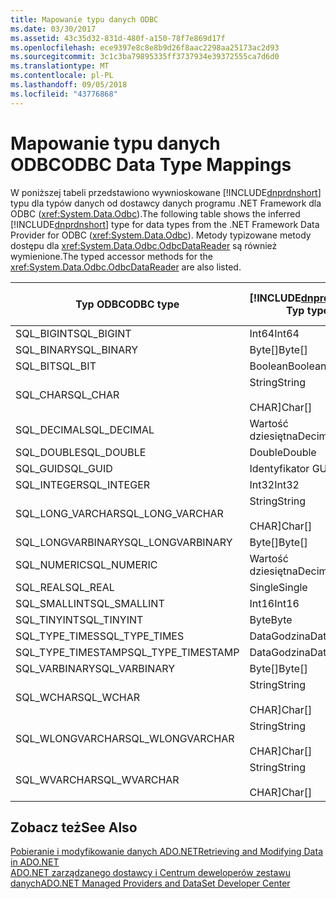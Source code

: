 ```yaml
---
title: Mapowanie typu danych ODBC
ms.date: 03/30/2017
ms.assetid: 43c35d32-831d-480f-a150-78f7e869d17f
ms.openlocfilehash: ece9397e8c8e8b9d26f8aac2298aa25173ac2d93
ms.sourcegitcommit: 3c1c3ba79895335ff3737934e39372555ca7d6d0
ms.translationtype: MT
ms.contentlocale: pl-PL
ms.lasthandoff: 09/05/2018
ms.locfileid: "43776868"
---
```

# <a name="odbc-data-type-mappings"></a><span data-ttu-id="ef3e0-102">Mapowanie typu danych ODBC</span><span class="sxs-lookup"><span data-stu-id="ef3e0-102">ODBC Data Type Mappings</span></span>
<span data-ttu-id="ef3e0-103">W poniższej tabeli przedstawiono wywnioskowane [!INCLUDE[dnprdnshort](../../../../includes/dnprdnshort-md.md)] typu dla typów danych od dostawcy danych programu .NET Framework dla ODBC (<xref:System.Data.Odbc>).</span><span class="sxs-lookup"><span data-stu-id="ef3e0-103">The following table shows the inferred [!INCLUDE[dnprdnshort](../../../../includes/dnprdnshort-md.md)] type for data types from the .NET Framework Data Provider for ODBC (<xref:System.Data.Odbc>).</span></span> <span data-ttu-id="ef3e0-104">Metody typizowane metody dostępu dla <xref:System.Data.Odbc.OdbcDataReader> są również wymienione.</span><span class="sxs-lookup"><span data-stu-id="ef3e0-104">The typed accessor methods for the <xref:System.Data.Odbc.OdbcDataReader> are also listed.</span></span>  
  
|<span data-ttu-id="ef3e0-105">Typ ODBC</span><span class="sxs-lookup"><span data-stu-id="ef3e0-105">ODBC type</span></span>|[!INCLUDE[dnprdnshort](../../../../includes/dnprdnshort-md.md)]<span data-ttu-id="ef3e0-106"> Typ</span><span class="sxs-lookup"><span data-stu-id="ef3e0-106"> type</span></span>|[!INCLUDE[dnprdnshort](../../../../includes/dnprdnshort-md.md)]<span data-ttu-id="ef3e0-107"> typizowane metody dostępu</span><span class="sxs-lookup"><span data-stu-id="ef3e0-107"> typed accessor</span></span>|  
|---------------|----------------------------------------------------------------------|--------------------------------------------------------------------------------|  
|<span data-ttu-id="ef3e0-108">SQL_BIGINT</span><span class="sxs-lookup"><span data-stu-id="ef3e0-108">SQL_BIGINT</span></span>|<span data-ttu-id="ef3e0-109">Int64</span><span class="sxs-lookup"><span data-stu-id="ef3e0-109">Int64</span></span>|<span data-ttu-id="ef3e0-110">GetInt64()</span><span class="sxs-lookup"><span data-stu-id="ef3e0-110">GetInt64()</span></span>|  
|<span data-ttu-id="ef3e0-111">SQL_BINARY</span><span class="sxs-lookup"><span data-stu-id="ef3e0-111">SQL_BINARY</span></span>|<span data-ttu-id="ef3e0-112">Byte[]</span><span class="sxs-lookup"><span data-stu-id="ef3e0-112">Byte[]</span></span>|<span data-ttu-id="ef3e0-113">GetBytes()</span><span class="sxs-lookup"><span data-stu-id="ef3e0-113">GetBytes()</span></span>|  
|<span data-ttu-id="ef3e0-114">SQL_BIT</span><span class="sxs-lookup"><span data-stu-id="ef3e0-114">SQL_BIT</span></span>|<span data-ttu-id="ef3e0-115">Boolean</span><span class="sxs-lookup"><span data-stu-id="ef3e0-115">Boolean</span></span>|<span data-ttu-id="ef3e0-116">GetBoolean()</span><span class="sxs-lookup"><span data-stu-id="ef3e0-116">GetBoolean()</span></span>|  
|<span data-ttu-id="ef3e0-117">SQL_CHAR</span><span class="sxs-lookup"><span data-stu-id="ef3e0-117">SQL_CHAR</span></span>|<span data-ttu-id="ef3e0-118">String</span><span class="sxs-lookup"><span data-stu-id="ef3e0-118">String</span></span><br /><br /> <span data-ttu-id="ef3e0-119">CHAR]</span><span class="sxs-lookup"><span data-stu-id="ef3e0-119">Char[]</span></span>|<span data-ttu-id="ef3e0-120">GetString()</span><span class="sxs-lookup"><span data-stu-id="ef3e0-120">GetString()</span></span><br /><br /> <span data-ttu-id="ef3e0-121">GetChars()</span><span class="sxs-lookup"><span data-stu-id="ef3e0-121">GetChars()</span></span>|  
|<span data-ttu-id="ef3e0-122">SQL_DECIMAL</span><span class="sxs-lookup"><span data-stu-id="ef3e0-122">SQL_DECIMAL</span></span>|<span data-ttu-id="ef3e0-123">Wartość dziesiętna</span><span class="sxs-lookup"><span data-stu-id="ef3e0-123">Decimal</span></span>|<span data-ttu-id="ef3e0-124">GetDecimal()</span><span class="sxs-lookup"><span data-stu-id="ef3e0-124">GetDecimal()</span></span>|  
|<span data-ttu-id="ef3e0-125">SQL_DOUBLE</span><span class="sxs-lookup"><span data-stu-id="ef3e0-125">SQL_DOUBLE</span></span>|<span data-ttu-id="ef3e0-126">Double</span><span class="sxs-lookup"><span data-stu-id="ef3e0-126">Double</span></span>|<span data-ttu-id="ef3e0-127">GetDouble()</span><span class="sxs-lookup"><span data-stu-id="ef3e0-127">GetDouble()</span></span>|  
|<span data-ttu-id="ef3e0-128">SQL_GUID</span><span class="sxs-lookup"><span data-stu-id="ef3e0-128">SQL_GUID</span></span>|<span data-ttu-id="ef3e0-129">Identyfikator GUID</span><span class="sxs-lookup"><span data-stu-id="ef3e0-129">Guid</span></span>|<span data-ttu-id="ef3e0-130">GetGuid()</span><span class="sxs-lookup"><span data-stu-id="ef3e0-130">GetGuid()</span></span>|  
|<span data-ttu-id="ef3e0-131">SQL_INTEGER</span><span class="sxs-lookup"><span data-stu-id="ef3e0-131">SQL_INTEGER</span></span>|<span data-ttu-id="ef3e0-132">Int32</span><span class="sxs-lookup"><span data-stu-id="ef3e0-132">Int32</span></span>|<span data-ttu-id="ef3e0-133">GetInt32()</span><span class="sxs-lookup"><span data-stu-id="ef3e0-133">GetInt32()</span></span>|  
|<span data-ttu-id="ef3e0-134">SQL_LONG_VARCHAR</span><span class="sxs-lookup"><span data-stu-id="ef3e0-134">SQL_LONG_VARCHAR</span></span>|<span data-ttu-id="ef3e0-135">String</span><span class="sxs-lookup"><span data-stu-id="ef3e0-135">String</span></span><br /><br /> <span data-ttu-id="ef3e0-136">CHAR]</span><span class="sxs-lookup"><span data-stu-id="ef3e0-136">Char[]</span></span>|<span data-ttu-id="ef3e0-137">GetString()</span><span class="sxs-lookup"><span data-stu-id="ef3e0-137">GetString()</span></span><br /><br /> <span data-ttu-id="ef3e0-138">GetChars()</span><span class="sxs-lookup"><span data-stu-id="ef3e0-138">GetChars()</span></span>|  
|<span data-ttu-id="ef3e0-139">SQL_LONGVARBINARY</span><span class="sxs-lookup"><span data-stu-id="ef3e0-139">SQL_LONGVARBINARY</span></span>|<span data-ttu-id="ef3e0-140">Byte[]</span><span class="sxs-lookup"><span data-stu-id="ef3e0-140">Byte[]</span></span>|<span data-ttu-id="ef3e0-141">GetBytes()</span><span class="sxs-lookup"><span data-stu-id="ef3e0-141">GetBytes()</span></span>|  
|<span data-ttu-id="ef3e0-142">SQL_NUMERIC</span><span class="sxs-lookup"><span data-stu-id="ef3e0-142">SQL_NUMERIC</span></span>|<span data-ttu-id="ef3e0-143">Wartość dziesiętna</span><span class="sxs-lookup"><span data-stu-id="ef3e0-143">Decimal</span></span>|<span data-ttu-id="ef3e0-144">GetDecimal()</span><span class="sxs-lookup"><span data-stu-id="ef3e0-144">GetDecimal()</span></span>|  
|<span data-ttu-id="ef3e0-145">SQL_REAL</span><span class="sxs-lookup"><span data-stu-id="ef3e0-145">SQL_REAL</span></span>|<span data-ttu-id="ef3e0-146">Single</span><span class="sxs-lookup"><span data-stu-id="ef3e0-146">Single</span></span>|<span data-ttu-id="ef3e0-147">GetFloat()</span><span class="sxs-lookup"><span data-stu-id="ef3e0-147">GetFloat()</span></span>|  
|<span data-ttu-id="ef3e0-148">SQL_SMALLINT</span><span class="sxs-lookup"><span data-stu-id="ef3e0-148">SQL_SMALLINT</span></span>|<span data-ttu-id="ef3e0-149">Int16</span><span class="sxs-lookup"><span data-stu-id="ef3e0-149">Int16</span></span>|<span data-ttu-id="ef3e0-150">GetInt16()</span><span class="sxs-lookup"><span data-stu-id="ef3e0-150">GetInt16()</span></span>|  
|<span data-ttu-id="ef3e0-151">SQL_TINYINT</span><span class="sxs-lookup"><span data-stu-id="ef3e0-151">SQL_TINYINT</span></span>|<span data-ttu-id="ef3e0-152">Byte</span><span class="sxs-lookup"><span data-stu-id="ef3e0-152">Byte</span></span>|<span data-ttu-id="ef3e0-153">GetByte()</span><span class="sxs-lookup"><span data-stu-id="ef3e0-153">GetByte()</span></span>|  
|<span data-ttu-id="ef3e0-154">SQL_TYPE_TIMES</span><span class="sxs-lookup"><span data-stu-id="ef3e0-154">SQL_TYPE_TIMES</span></span>|<span data-ttu-id="ef3e0-155">DataGodzina</span><span class="sxs-lookup"><span data-stu-id="ef3e0-155">DateTime</span></span>|<span data-ttu-id="ef3e0-156">GetDateTime()</span><span class="sxs-lookup"><span data-stu-id="ef3e0-156">GetDateTime()</span></span>|  
|<span data-ttu-id="ef3e0-157">SQL_TYPE_TIMESTAMP</span><span class="sxs-lookup"><span data-stu-id="ef3e0-157">SQL_TYPE_TIMESTAMP</span></span>|<span data-ttu-id="ef3e0-158">DataGodzina</span><span class="sxs-lookup"><span data-stu-id="ef3e0-158">DateTime</span></span>|<span data-ttu-id="ef3e0-159">GetDateTime()</span><span class="sxs-lookup"><span data-stu-id="ef3e0-159">GetDateTime()</span></span>|  
|<span data-ttu-id="ef3e0-160">SQL_VARBINARY</span><span class="sxs-lookup"><span data-stu-id="ef3e0-160">SQL_VARBINARY</span></span>|<span data-ttu-id="ef3e0-161">Byte[]</span><span class="sxs-lookup"><span data-stu-id="ef3e0-161">Byte[]</span></span>|<span data-ttu-id="ef3e0-162">GetBytes()</span><span class="sxs-lookup"><span data-stu-id="ef3e0-162">GetBytes()</span></span>|  
|<span data-ttu-id="ef3e0-163">SQL_WCHAR</span><span class="sxs-lookup"><span data-stu-id="ef3e0-163">SQL_WCHAR</span></span>|<span data-ttu-id="ef3e0-164">String</span><span class="sxs-lookup"><span data-stu-id="ef3e0-164">String</span></span><br /><br /> <span data-ttu-id="ef3e0-165">CHAR]</span><span class="sxs-lookup"><span data-stu-id="ef3e0-165">Char[]</span></span>|<span data-ttu-id="ef3e0-166">GetString()</span><span class="sxs-lookup"><span data-stu-id="ef3e0-166">GetString()</span></span><br /><br /> <span data-ttu-id="ef3e0-167">GetChars()</span><span class="sxs-lookup"><span data-stu-id="ef3e0-167">GetChars()</span></span>|  
|<span data-ttu-id="ef3e0-168">SQL_WLONGVARCHAR</span><span class="sxs-lookup"><span data-stu-id="ef3e0-168">SQL_WLONGVARCHAR</span></span>|<span data-ttu-id="ef3e0-169">String</span><span class="sxs-lookup"><span data-stu-id="ef3e0-169">String</span></span><br /><br /> <span data-ttu-id="ef3e0-170">CHAR]</span><span class="sxs-lookup"><span data-stu-id="ef3e0-170">Char[]</span></span>|<span data-ttu-id="ef3e0-171">GetString()</span><span class="sxs-lookup"><span data-stu-id="ef3e0-171">GetString()</span></span><br /><br /> <span data-ttu-id="ef3e0-172">GetChars()</span><span class="sxs-lookup"><span data-stu-id="ef3e0-172">GetChars()</span></span>|  
|<span data-ttu-id="ef3e0-173">SQL_WVARCHAR</span><span class="sxs-lookup"><span data-stu-id="ef3e0-173">SQL_WVARCHAR</span></span>|<span data-ttu-id="ef3e0-174">String</span><span class="sxs-lookup"><span data-stu-id="ef3e0-174">String</span></span><br /><br /> <span data-ttu-id="ef3e0-175">CHAR]</span><span class="sxs-lookup"><span data-stu-id="ef3e0-175">Char[]</span></span>|<span data-ttu-id="ef3e0-176">GetString()</span><span class="sxs-lookup"><span data-stu-id="ef3e0-176">GetString()</span></span><br /><br /> <span data-ttu-id="ef3e0-177">GetChars()</span><span class="sxs-lookup"><span data-stu-id="ef3e0-177">GetChars()</span></span>|  
  
## <a name="see-also"></a><span data-ttu-id="ef3e0-178">Zobacz też</span><span class="sxs-lookup"><span data-stu-id="ef3e0-178">See Also</span></span>  
 [<span data-ttu-id="ef3e0-179">Pobieranie i modyfikowanie danych ADO.NET</span><span class="sxs-lookup"><span data-stu-id="ef3e0-179">Retrieving and Modifying Data in ADO.NET</span></span>](../../../../docs/framework/data/adonet/retrieving-and-modifying-data.md)  
 [<span data-ttu-id="ef3e0-180">ADO.NET zarządzanego dostawcy i Centrum deweloperów zestawu danych</span><span class="sxs-lookup"><span data-stu-id="ef3e0-180">ADO.NET Managed Providers and DataSet Developer Center</span></span>](https://go.microsoft.com/fwlink/?LinkId=217917)
